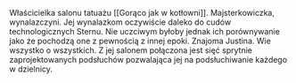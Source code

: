 Właścicielka salonu tatuażu [[Gorąco jak w kotłowni]]. Majsterkowiczka, wynalazczyni. Jej wynalazkom oczywiście daleko do cudów technologicznych Sternu. Nie uczciwym byłoby jednak ich porównywanie jako że pochodzą one z pewnością z innej epoki. Znajoma Justina. Wie wszystko o wszystkich. Z jej salonem połączona jest sięć sprytnie zaprojektowanych podsłuchów pozwalająca jej na podsłuchiwanie każdego w dzielnicy. 
